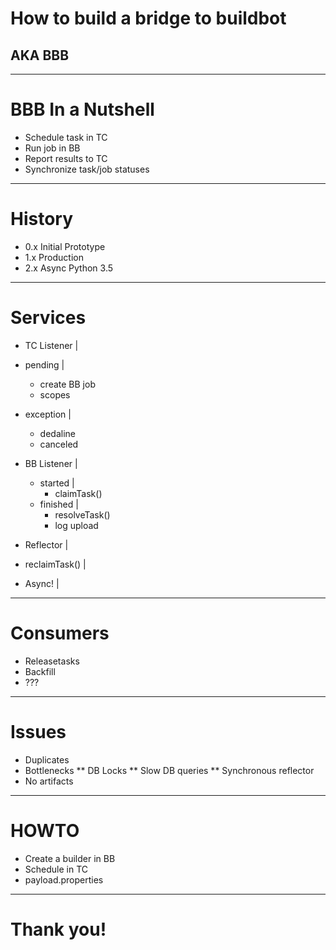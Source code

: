 # How to build a bridge to buildbot
## AKA BBB

---

# BBB In a Nutshell

* Schedule task in TC
* Run job in BB
* Report results to TC
* Synchronize task/job statuses

---

# History
* 0.x Initial Prototype
* 1.x Production
* 2.x Async Python 3.5

---

# Services

* TC Listener |
 * pending |
   * create BB job
   * scopes
 * exception |
   * dedaline
   * canceled

* BB Listener |
  * started |
    * claimTask()
  * finished |
    * resolveTask()
    * log upload


* Reflector |
 * reclaimTask() |
 * Async! |

---

# Consumers

* Releasetasks
* Backfill
* ???

---

# Issues

* Duplicates
* Bottlenecks
** DB Locks
** Slow DB queries
** Synchronous reflector
* No artifacts

---

# HOWTO

* Create a builder in BB
* Schedule in TC
* payload.properties

---

# Thank you!
